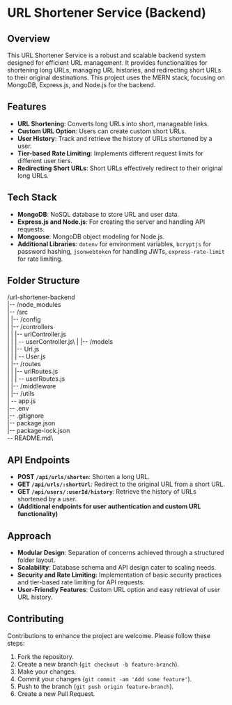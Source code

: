 # URL Shortener Service (Backend)

## Overview
This URL Shortener Service is a robust and scalable backend system designed for efficient URL management. It provides functionalities for shortening long URLs, managing URL histories, and redirecting short URLs to their original destinations. This project uses the MERN stack, focusing on MongoDB, Express.js, and Node.js for the backend.

## Features
- **URL Shortening**: Converts long URLs into short, manageable links.
- **Custom URL Option**: Users can create custom short URLs.
- **User History**: Track and retrieve the history of URLs shortened by a user.
- **Tier-based Rate Limiting**: Implements different request limits for different user tiers.
- **Redirecting Short URLs**: Short URLs effectively redirect to their original long URLs.

## Tech Stack
- **MongoDB**: NoSQL database to store URL and user data.
- **Express.js and Node.js**: For creating the server and handling API requests.
- **Mongoose**: MongoDB object modeling for Node.js.
- **Additional Libraries**: `dotenv` for environment variables, `bcryptjs` for password hashing, `jsonwebtoken` for handling JWTs, `express-rate-limit` for rate limiting.

## Folder Structure
/url-shortener-backend\
|-- /node_modules\
|-- /src\
| |-- /config\
| |-- /controllers\
| | |-- urlController.js\
| | | -- userController.js\ 
| |-- /models \
| | |-- Url.js\
| | | -- User.js\
| |-- /routes\
| | |-- urlRoutes.js\
| | | -- userRoutes.js\
| |-- /middleware\
| |-- /utils\
| -- app.js\
|-- .env\
|-- .gitignore\
|-- package.json\
|-- package-lock.json\
-- README.md\


## API Endpoints
- **POST `/api/urls/shorten`**: Shorten a long URL.
- **GET `/api/urls/:shortUrl`**: Redirect to the original URL from a short URL.
- **GET `/api/users/:userId/history`**: Retrieve the history of URLs shortened by a user.
- **(Additional endpoints for user authentication and custom URL functionality)**

## Approach
- **Modular Design**: Separation of concerns achieved through a structured folder layout.
- **Scalability**: Database schema and API design cater to scaling needs.
- **Security and Rate Limiting**: Implementation of basic security practices and tier-based rate limiting for API requests.
- **User-Friendly Features**: Custom URL option and easy retrieval of user URL history.

## Contributing
Contributions to enhance the project are welcome. Please follow these steps:
1. Fork the repository.
2. Create a new branch (`git checkout -b feature-branch`).
3. Make your changes.
4. Commit your changes (`git commit -am 'Add some feature'`).
5. Push to the branch (`git push origin feature-branch`).
6. Create a new Pull Request.

